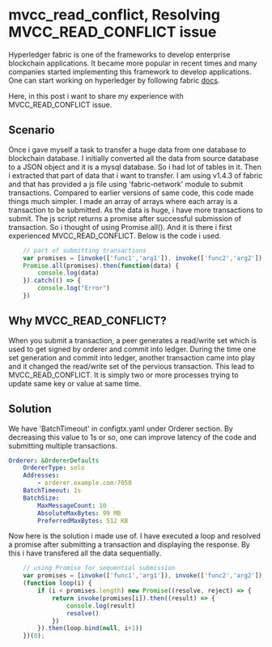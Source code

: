 # mvcc_read_conflict, Resolving MVCC_READ_CONFLICT issue
Hyperledger fabric is one of the frameworks to develop enterprise blockchain applications. It became more popular in recent times and many companies started implementing this framework to develop applications. One can start working on hyperledger by following fabric [docs](https://hyperledger-fabric.readthedocs.io/en/release-1.4/).

 Here, in this post i want to share my experience with MVCC_READ_CONFLICT issue.

## Scenario

Once i gave myself a task to transfer a huge data from one database to blockchain database. I initially converted all the data from source database to a JSON object and it is a mysql database. So i had lot of tables in it. Then i extracted that part of data that i want to transfer. I am using v1.4.3 of fabric and that has provided a js file using 'fabric-network' module to submit transactions. Compared to earlier versions of same code, this code made things much simpler. I made an array of arrays where each array is a transaction to be submitted. As the data is huge, i have more transactions to submit. The js script returns a promise after successful submission of transaction. So i thought of using Promise.all(). And it is there i first experienced MVCC_READ_CONFLICT. Below is the code i used. 

```javascript
    // part of submitting transactions
    var promises = [invoke(['func1','arg1']), invoke(['func2','arg2']), ...so on]
    Promise.all(promises).then(function(data) {
        console.log(data)
    }).catch(() => {
        console.log("Error")
    })
```

## Why MVCC_READ_CONFLICT?

When you submit a transaction, a peer generates a read/write set which is used to get signed by orderer and commit into ledger. During the time one set generation and commit into ledger, another transaction came into play and it changed the read/write set of the pervious transaction. This lead to MVCC_READ_CONFLICT. It is simply two or more processes trying to update same key or value at same time.

## Solution

We have 'BatchTimeout' in configtx.yaml under Orderer section. By decreasing this value to 1s or so, one can improve latency of the code and submitting multiple transactions.

```yaml
Orderer: &OrdererDefaults
    OrdererType: solo
    Addresses:
        - orderer.example.com:7050
    BatchTimeout: 1s
    BatchSize:
        MaxMessageCount: 10
        AbsoluteMaxBytes: 99 MB
        PreferredMaxBytes: 512 KB
```

Now here is the solution i made use of. I have executed a loop and resolved a promise after submitting a transaction and displaying the response. By this i have transfered all the data sequentially.

```javascript
    // using Promise for sequential submission
    var promises = [invoke(['func1','arg1']), invoke(['func2','arg2']), ...so on]
    (function loop(i) {
        if (i < promises.length) new Promise((resolve, reject) => {
            return invoke(promises[i]).then((result) => {
                console.log(result)
                resolve()
            })
        }).then(loop.bind(null, i+1))
    })(0);
```
